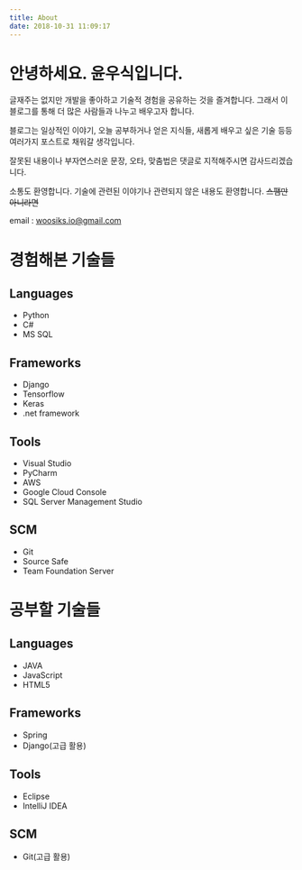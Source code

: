 ```yaml
---
title: About
date: 2018-10-31 11:09:17
---
```

# 안녕하세요. 윤우식입니다.
글재주는 없지만 개발을 좋아하고 기술적 경험을 공유하는 것을 즐겨합니다. 그래서 이 블로그를 통해 더 많은 사람들과 나누고 배우고자 합니다.

블로그는 일상적인 이야기, 오늘 공부하거나 얻은 지식들, 새롭게 배우고 싶은 기술 등등 여러가지 포스트로 채워갈 생각입니다.

잘못된 내용이나 부자연스러운 문장, 오타, 맞춤법은 댓글로 지적해주시면 감사드리겠습니다.

소통도 환영합니다. 기술에 관련된 이야기나 관련되지 않은 내용도 환영합니다. ~~스팸만 아니라면~~

email : woosiks.io@gmail.com


<i class="fa fa-motorcycle"></i>

# 경험해본 기술들

## Languages
- Python
- C#
- MS SQL

## Frameworks
- Django
- Tensorflow
- Keras
- .net framework

## Tools
- Visual Studio
- PyCharm
- AWS
- Google Cloud Console
- SQL Server Management Studio

## SCM
- Git
- Source Safe
- Team Foundation Server

# 공부할 기술들

## Languages
-  JAVA
-  JavaScript
-  HTML5

## Frameworks
-  Spring
-  Django(고급 활용)

## Tools
-  Eclipse
-  IntelliJ IDEA

## SCM
-  Git(고급 활용)
